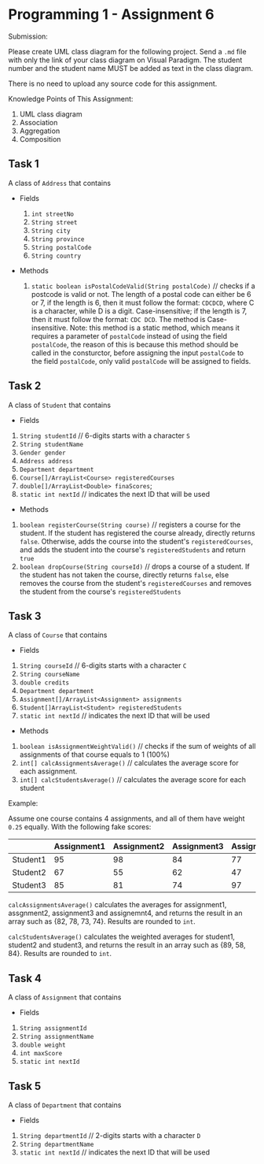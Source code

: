 # Programming 1 - Assignment 6

Submission:

Please create UML class diagram for the following project. Send a `.md` file with only the link of your class diagram on Visual Paradigm. The student number and the student name MUST be added as text in the class diagram.  

There is no need to upload any source code for this assignment.

Knowledge Points of This Assignment:

1. UML class diagram
2. Association
3. Aggregation
4. Composition

## Task 1

A class of `Address` that contains

- Fields

  1. `int streetNo`
  2. `String street`
  3. `String city`
  4. `String province`
  5. `String postalCode`
  6. `String country`

- Methods

  1. `static boolean isPostalCodeValid(String postalCode)`     // checks if a postcode is valid or not. The length of a postal code can either be 6 or 7, if the length is 6, then it must follow the format: `CDCDCD`, where C is a character, while D is a digit. Case-insensitive; if the length is 7, then it must follow the format: `CDC DCD`. The method is Case-insensitive. Note: this method is a static method, which means it requires a parameter of `postalCode` instead of using the field `postalCode`, the reason of this is because this method should be called in the consturctor, before assigning the input `postalCode` to the field `postalCode`, only valid `postalCode` will be assigned to fields.

## Task 2

A class of `Student` that contains

- Fields

1. `String studentId` // 6-digits starts with a character `S`
2. `String studentName`
3. `Gender gender`
4. `Address address`
5. `Department department`
6. `Course[]/ArrayList<Course> registeredCourses`
7. `double[]/ArrayList<Double> finaScores`;
8. `static int nextId`   // indicates the next ID that will be used

- Methods

1. `boolean registerCourse(String course)` // registers a course for the student. If the student has registered the course already, directly returns `false`. Otherwise, adds the course into the student's `registeredCourses`, and adds the student into the course's `registeredStudents` and return `true`
2. `boolean dropCourse(String courseId)` // drops a course of a student. If the student has not taken the course, directly returns `false`, else removes the course from the student's `registeredCourses` and removes the student from the course's `registeredStudents`

## Task 3

A class of `Course` that contains

- Fields

1. `String courseId`  // 6-digits starts with a character `C`
2. `String courseName`
3. `double credits`
4. `Department department`
5. `Assignment[]/ArrayList<Assignment> assignments`
6. `Student[]ArrayList<Student> registeredStudents`
7. `static int nextId`   // indicates the next ID that will be used

- Methods

1. `boolean isAssignmentWeightValid()`   // checks if the sum of weights of all assignments of that course equals to 1 (100%)
2. `int[] calcAssignmentsAverage()`      // calculates the average score for each assignment.
3. `int[] calcStudentsAverage()`         // calculates the average score for each student

Example:

Assume one course contains 4 assignments, and all of them have weight `0.25` equally. With the following fake scores:

|          | Assignment1 | Assignment2 | Assignment3 | Assignment4 |
|----------|-------------|-------------|-------------|-------------|
| Student1 | 95          | 98          | 84          | 77          |
| Student2 | 67          | 55          | 62          | 47          |
| Student3 | 85          | 81          | 74          | 97          |

`calcAssignmentsAverage()` calculates the averages for assignment1, assgnment2, assignment3 and assignemnt4, and returns the result in an array such as {82, 78, 73, 74}. Results are rounded to `int`.

`calcStudentsAverage()` calculates the weighted averages for student1, student2 and student3, and returns the result in an array such as {89, 58, 84}. Results are rounded to `int`.

## Task 4

A class of `Assignment` that contains

- Fields

1. `String assignmentId`
2. `String assignmentName`
3. `double weight`
4. `int maxScore`
5. `static int nextId`

## Task 5

A class of `Department` that contains

- Fields

1. `String departmentId`  // 2-digits starts with a character `D`
2. `String departmentName`
3. `static int nextId`    // indicates the next ID that will be used

